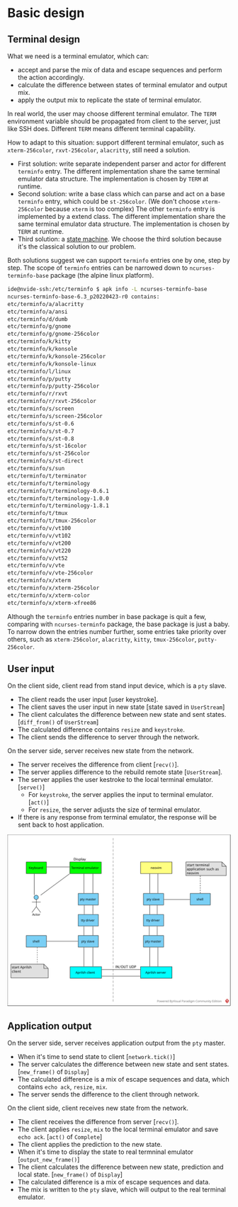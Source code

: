 # Basic design

## Terminal design

What we need is a terminal emulator, which can:

- accept and parse the mix of data and escape sequences and perform the action accordingly.
- calculate the difference between states of terminal emulator and output mix.
- apply the output mix to replicate the state of terminal emulator.

In real world, the user may choose different terminal emulator. The `TERM` environment variable should be propagated from client to the server, just like SSH does. Different `TERM` means different terminal capability.

How to adapt to this situation: support different terminal emulator, such as `xterm-256color`,
`rxvt-256color`, `alacritty`, still need a solution.

- First solution: write separate independent parser and actor for different `terminfo` entry. The different implementation share the same terminal emulator data structure. The implementation is chosen by `TERM` at runtime.
- Second solution: write a base class which can parse and act on a base `terminfo` entry, which could be `st-256color`. (We don't choose `xterm-256color` because `xterm` is too complex) The other `terminfo` entry is implemented by a extend class. The different implementation share the same terminal emulator data structure. The implementation is chosen by `TERM` at runtime.
- Third solution: a [state machine](https://vt100.net/emu/dec_ansi_parser). We choose the third solution because it's the classical solution to our problem.

Both solutions suggest we can support `terminfo` entries one by one, step by step. The scope of `terminfo` entries can be narrowed down to `ncurses-terminfo-base` package (the alpine linux platform).

```sh
ide@nvide-ssh:/etc/terminfo $ apk info -L ncurses-terminfo-base
ncurses-terminfo-base-6.3_p20220423-r0 contains:
etc/terminfo/a/alacritty
etc/terminfo/a/ansi
etc/terminfo/d/dumb
etc/terminfo/g/gnome
etc/terminfo/g/gnome-256color
etc/terminfo/k/kitty
etc/terminfo/k/konsole
etc/terminfo/k/konsole-256color
etc/terminfo/k/konsole-linux
etc/terminfo/l/linux
etc/terminfo/p/putty
etc/terminfo/p/putty-256color
etc/terminfo/r/rxvt
etc/terminfo/r/rxvt-256color
etc/terminfo/s/screen
etc/terminfo/s/screen-256color
etc/terminfo/s/st-0.6
etc/terminfo/s/st-0.7
etc/terminfo/s/st-0.8
etc/terminfo/s/st-16color
etc/terminfo/s/st-256color
etc/terminfo/s/st-direct
etc/terminfo/s/sun
etc/terminfo/t/terminator
etc/terminfo/t/terminology
etc/terminfo/t/terminology-0.6.1
etc/terminfo/t/terminology-1.0.0
etc/terminfo/t/terminology-1.8.1
etc/terminfo/t/tmux
etc/terminfo/t/tmux-256color
etc/terminfo/v/vt100
etc/terminfo/v/vt102
etc/terminfo/v/vt200
etc/terminfo/v/vt220
etc/terminfo/v/vt52
etc/terminfo/v/vte
etc/terminfo/v/vte-256color
etc/terminfo/x/xterm
etc/terminfo/x/xterm-256color
etc/terminfo/x/xterm-color
etc/terminfo/x/xterm-xfree86
```

Although the `terminfo` entries number in base package is quit a few, comparing with `ncurses-terminfo` package, the base package is just a baby. To narrow down the entries number further, some entries take priority over others, such as `xterm-256color`, `alacritty`, `kitty`, `tmux-256color`, `putty-256color`.

## User input

On the client side, client read from stand input device, which is a `pty` slave.

- The client reads the user input [user keystroke].
- The client saves the user input in new state [state saved in `UserStream`]
- The client calculates the difference between new state and sent states. [`diff_from()` of `UserStream`]
- The calculated difference contains `resize` and `keystroke`.
- The client sends the difference to server through the network.

On the server side, server receives new state from the network.

- The server receives the difference from client [`recv()`].
- The server applies difference to the rebuild remote state [`UserStream`].
- The server applies the user kestroke to the local terminal emulator. [`serve()`]
  - For `keystroke`, the server applies the input to terminal emulator. [`act()`]
  - For `resize`, the server adjusts the size of terminal emulator.
- If there is any response from terminal emulator, the response will be sent back to host application.

![aprilsh.svg](../img/aprilsh.svg)

## Application output

On the server side, server receives application output from the `pty` master.

- When it's time to send state to client [`network.tick()`]
- The server calculates the difference between new state and sent states. [`new_frame()` of `Display`]
- The calculated difference is a mix of escape sequences and data, which contains `echo ack`, `resize`, `mix`.
- The server sends the difference to the client through network.

On the client side, client receives new state from the network.

- The client receives the difference from server [`recv()`].
- The client applies `resize`, `mix` to the local terminal emulator and save `echo ack`. [`act()` of `Complete`]
- The client applies the prediction to the new state.
- When it's time to display the state to real termninal emulator [`output_new_frame()`]
- The client calculates the difference between new state, prediction and local state. [`new_frame()` of `Display`]
- The calculated difference is a mix of escape sequences and data.
- The mix is written to the `pty` slave, which will output to the real terminal emulator.
